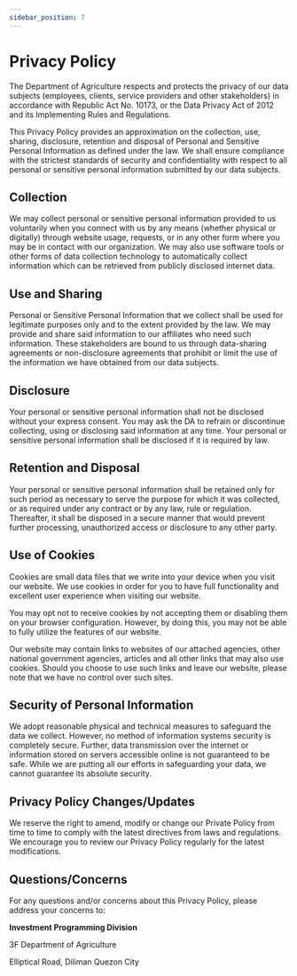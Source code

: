 ```yaml
---
sidebar_position: 7
---
```


# Privacy Policy
The Department of Agriculture respects and protects the privacy of our data subjects (employees, clients, service providers and other stakeholders) in accordance with Republic Act No. 10173, or the Data Privacy Act of 2012 and its Implementing Rules and Regulations.

This Privacy Policy provides an approximation on the collection, use, sharing, disclosure, retention and disposal of Personal and Sensitive Personal Information as defined under the law. We shall ensure compliance with the strictest standards of security and confidentiality with respect to all personal or sensitive personal information submitted by our data subjects.

## Collection
We may collect personal or sensitive personal information provided to us voluntarily when you connect with us by any means (whether physical or digitally) through website usage, requests, or in any other form where you may be in contact with our organization. We may also use software tools or other forms of data collection technology to automatically collect information which can be retrieved from publicly disclosed internet data.
 
## Use and Sharing
Personal or Sensitive Personal Information that we collect shall be used for legitimate purposes only and to the extent provided by the law. We may provide and share said information to our affiliates who need such information. These stakeholders are bound to us through data-sharing agreements or non-disclosure agreements that prohibit or limit the use of the information we have obtained from our data subjects.
 
## Disclosure
Your personal or sensitive personal information shall not be disclosed without your express consent. You may ask the DA to refrain or discontinue collecting, using or disclosing said information at any time. Your personal or sensitive personal information shall be disclosed if it is required by law.
 
## Retention and Disposal
Your personal or sensitive personal information shall be retained only for such period as necessary to serve the purpose for which it was collected, or as required under any contract or by any law, rule or regulation. Thereafter, it shall be disposed in a secure manner that would prevent further processing, unauthorized access or disclosure to any other party.
 
## Use of Cookies
Cookies are small data files that we write into your device when you visit our website. We use cookies in order for you to have full functionality and excellent user experience when visiting our website.

You may opt not to receive cookies by not accepting them or disabling them on your browser configuration. However, by doing this, you may not be able to fully utilize the features of our website.

Our website may contain links to websites of our attached agencies, other national government agencies, articles and all other links that may also use cookies. Should you choose to use such links and leave our website, please note that we have no control over such sites.
 
## Security of Personal Information
We adopt reasonable physical and technical measures to safeguard the data we collect. However, no method of information systems security is completely secure. Further, data transmission over the internet or information stored on servers accessible online is not guaranteed to be safe. While we are putting all our efforts in safeguarding your data, we cannot guarantee its absolute security.

## Privacy Policy Changes/Updates
We reserve the right to amend, modify or change our Private Policy from time to time to comply with the latest directives from laws and regulations. We encourage you to review our Privacy Policy regularly for the latest modifications.

 
## Questions/Concerns
For any questions and/or concerns about this Privacy Policy, please address your concerns to:


**Investment Programming Division**

3F Department of Agriculture

Elliptical Road, Diliman Quezon City